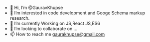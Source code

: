 - 👋 Hi, I’m @GauravKhupse
- 👀 I’m interested in code development and Googe Schema markup research.
- 🌱 I’m currently Working on JS,React JS,ES6
- 💞️ I’m looking to collaborate on ...
- 📫 How to reach me gaurakhupse@gmail.com

<!---
GauravKhupse/GauravKhupse is a ✨ special ✨ repository because its `README.md` (this file) appears on your GitHub profile.
You can click the Preview link to take a look at your changes.
--->
